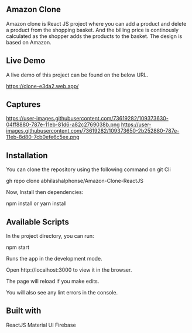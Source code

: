 ## Amazon Clone
Amazon clone is React JS project where you can add a product and delete a product from the shopping basket. And the billing price is continously calculated as the shopper adds the products to the basket. The design is based on Amazon. 
                        
## Live Demo 
A live demo of this  project can be found on the below URL.

https://clone-e3da2.web.app/

## Captures
https://user-images.githubusercontent.com/73619282/109373630-04ff8880-787e-11eb-81d6-a82c2769038b.png
https://user-images.githubusercontent.com/73619282/109373650-2b252880-787e-11eb-8d80-7cb0efe6c5ee.png

## Installation
You can clone the repository using the following command on git Cli

gh repo clone abhilashalphonse/Amazon-Clone-ReactJS

Now, Install then dependencies:
 
 npm install   or  yarn install 
 
## Available Scripts

In the project directory, you can run:

npm start

Runs the app in the development mode.

Open http://localhost:3000 to view it in the browser.

The page will reload if you make edits.

You will also see any lint errors in the console.

## Built with

ReactJS
Material UI
Firebase

